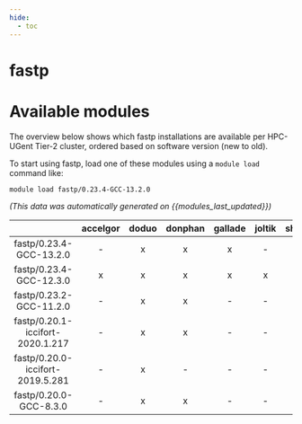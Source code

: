 ```yaml
---
hide:
  - toc
---
```


fastp
=====

# Available modules


The overview below shows which fastp installations are available per HPC-UGent Tier-2 cluster, ordered based on software version (new to old).

To start using fastp, load one of these modules using a `module load` command like:

```shell
module load fastp/0.23.4-GCC-13.2.0
```

*(This data was automatically generated on {{modules_last_updated}})*  

| |accelgor|doduo|donphan|gallade|joltik|shinx|skitty|
| :---: | :---: | :---: | :---: | :---: | :---: | :---: | :---: |
|fastp/0.23.4-GCC-13.2.0|-|x|x|x|-|x|x|
|fastp/0.23.4-GCC-12.3.0|x|x|x|x|x|x|x|
|fastp/0.23.2-GCC-11.2.0|-|x|x|-|-|-|-|
|fastp/0.20.1-iccifort-2020.1.217|-|x|x|-|-|-|-|
|fastp/0.20.0-iccifort-2019.5.281|-|x|-|-|-|-|-|
|fastp/0.20.0-GCC-8.3.0|-|x|x|-|-|-|-|
